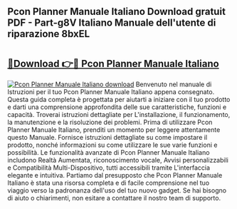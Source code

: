 ## Pcon Planner Manuale Italiano Download gratuit PDF - Part-g8V Italiano Manuale dell'utente di riparazione 8bxEL

# <h2><a href="http://dfcld7f.blite.top/?on=Pcon+Planner+Manuale+Italiano">🔗Download 👉🔴 Pcon Planner Manuale Italiano</a></h2>

[![Pcon Planner Manuale Italiano download](https://i.imgur.com/lujVjoI.png)](http://dfcld7f.blite.top/?on=Pcon+Planner+Manuale+Italiano)
Benvenuto nel manuale di Istruzioni per il tuo Pcon Planner Manuale Italiano appena consegnato. Questa guida completa è progettata per aiutarti a iniziare con il tuo prodotto e darti una comprensione approfondita delle sue caratteristiche, funzioni e capacità. Troverai istruzioni dettagliate per L'installazione, il funzionamento, la manutenzione e la risoluzione dei problemi. Prima di utilizzare Pcon Planner Manuale Italiano, prenditi un momento per leggere attentamente questo Manuale. Fornisce istruzioni dettagliate su come impostare il prodotto, nonché informazioni su come utilizzare le sue varie funzioni e possibilità. Le funzionalità avanzate di Pcon Planner Manuale Italiano includono Realtà Aumentata, riconoscimento vocale, Avvisi personalizzabili e Compatibilità Multi-Dispositivo, tutti accessibili tramite L'interfaccia elegante e intuitiva. Partiamo dal presupposto che Pcon Planner Manuale Italiano è stata una risorsa completa e di facile comprensione nel tuo viaggio verso la padronanza dell'uso del tuo nuovo gadget. Se hai bisogno di aiuto o chiarimenti, non esitare a contattare il nostro team di supporto.
